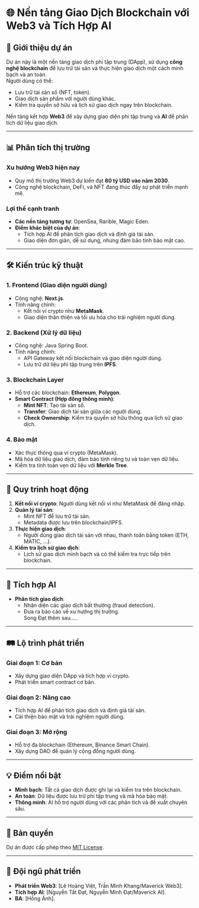# 🌐 Nền tảng Giao Dịch Blockchain với Web3 và Tích Hợp AI

## 🚀 Giới thiệu dự án
Dự án này là một nền tảng giao dịch phi tập trung (DApp), sử dụng **công nghệ blockchain** để lưu trữ tài sản và thực hiện giao dịch một cách minh bạch và an toàn.  
Người dùng có thể:  
- Lưu trữ tài sản số (NFT, token).  
- Giao dịch sản phẩm với người dùng khác.  
- Kiểm tra quyền sở hữu và lịch sử giao dịch ngay trên blockchain.  

Nền tảng kết hợp **Web3** để xây dựng giao diện phi tập trung và **AI** để phân tích dữ liệu giao dịch.  

---

## 📊 Phân tích thị trường
### Xu hướng Web3 hiện nay
- Quy mô thị trường Web3 dự kiến đạt **80 tỷ USD vào năm 2030**.  
- Công nghệ blockchain, DeFi, và NFT đang thúc đẩy sự phát triển mạnh mẽ.  

### Lợi thế cạnh tranh
- **Các nền tảng tương tự**: OpenSea, Rarible, Magic Eden.  
- **Điểm khác biệt của dự án**:
  - Tích hợp AI để phân tích giao dịch và định giá tài sản.
  - Giao diện đơn giản, dễ sử dụng, nhưng đảm bảo tính bảo mật cao.  

---

## 🛠️ Kiến trúc kỹ thuật

### 1. **Frontend (Giao diện người dùng)**
- Công nghệ: **Next.js**.  
- Tính năng chính:
  - Kết nối ví crypto như **MetaMask**.  
  - Giao diện thân thiện và tối ưu hóa cho trải nghiệm người dùng.  

### 2. **Backend (Xử lý dữ liệu)**
- Công nghệ: Java Spring Boot.  
- Tính năng chính:
  - API Gateway kết nối blockchain và giao diện người dùng.  
  - Lưu trữ dữ liệu phi tập trung trên **IPFS**.  

### 3. **Blockchain Layer**
- Hỗ trợ các blockchain: **Ethereum**, **Polygon**.  
- **Smart Contract (Hợp đồng thông minh)**:
  - **Mint NFT**: Tạo tài sản số.  
  - **Transfer**: Giao dịch tài sản giữa các người dùng.  
  - **Check Ownership**: Kiểm tra quyền sở hữu thông qua lịch sử giao dịch.  

### 4. **Bảo mật**
- Xác thực thông qua ví crypto (MetaMask).  
- Mã hóa dữ liệu giao dịch, đảm bảo tính riêng tư và toàn vẹn dữ liệu.  
- Kiểm tra tính toàn vẹn dữ liệu với **Merkle Tree**.  

---

## 🔄 Quy trình hoạt động
1. **Kết nối ví crypto**: Người dùng kết nối ví như MetaMask để đăng nhập.  
2. **Quản lý tài sản**:  
   - Mint NFT để lưu trữ tài sản.  
   - Metadata được lưu trên blockchain/IPFS.  
3. **Thực hiện giao dịch**:  
   - Người dùng giao dịch tài sản với nhau, thanh toán bằng token (ETH, MATIC, ...).  
4. **Kiểm tra lịch sử giao dịch**:  
   - Lịch sử giao dịch minh bạch và có thể kiểm tra trực tiếp trên blockchain.  

---

## 🤖 Tích hợp AI
- **Phân tích giao dịch**:  
  - Nhận diện các giao dịch bất thường (fraud detection).  
  - Đưa ra báo cáo về xu hướng thị trường.  
  Song Đạt thêm sau.....
---

## 🛤️ Lộ trình phát triển
### Giai đoạn 1: Cơ bản
- Xây dựng giao diện DApp và tích hợp ví crypto.  
- Phát triển smart contract cơ bản.  

### Giai đoạn 2: Nâng cao
- Tích hợp AI để phân tích giao dịch và định giá tài sản.  
- Cải thiện bảo mật và trải nghiệm người dùng.  

### Giai đoạn 3: Mở rộng
- Hỗ trợ đa blockchain (Ethereum, Binance Smart Chain).  
- Xây dựng DAO để quản lý cộng đồng người dùng.  

---

## 💡 Điểm nổi bật
- **Minh bạch**: Tất cả giao dịch được ghi lại và kiểm tra trên blockchain.  
- **An toàn**: Dữ liệu được lưu trữ phi tập trung và mã hóa bảo mật.  
- **Thông minh**: AI hỗ trợ người dùng với các phân tích và đề xuất chuyên sâu.  

---

## 📜 Bản quyền
Dự án được cấp phép theo [MIT License](LICENSE).  

---

## 🤝 Đội ngũ phát triển
- **Phát triển Web3**: [Lê Hoàng Việt, Trần Minh Khang/Maverick Web3].  
- **Tích hợp AI**: [Nguyễn Tất Đạt, Nguyễn Minh Đạt/Maverick AI].  
- **BA**: [Hồng Ánh].  
